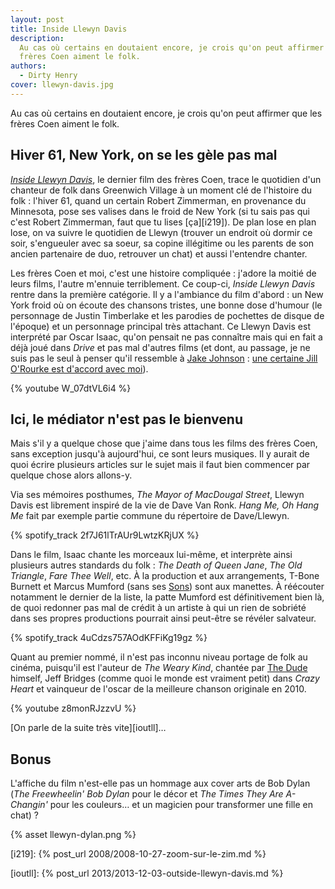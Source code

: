 ```yaml
---
layout: post
title: Inside Llewyn Davis
description:
  Au cas où certains en doutaient encore, je crois qu'on peut affirmer que les
  frères Coen aiment le folk.
authors:
  - Dirty Henry
cover: llewyn-davis.jpg
---
```


Au cas où certains en doutaient encore, je crois qu'on peut affirmer que les
frères Coen aiment le folk.

## Hiver 61, New York, on se les gèle pas mal

[_Inside Llewyn Davis_][1], le dernier film des frères Coen, trace le quotidien
d'un chanteur de folk dans Greenwich Village à un moment clé de l'histoire du
folk : l'hiver 61, quand un certain Robert Zimmerman, en provenance du
Minnesota, pose ses valises dans le froid de New York (si tu sais pas qui c'est
Robert Zimmerman, faut que tu lises [ça][i219]). De plan lose en plan lose, on
va suivre le quotidien de Llewyn (trouver un endroit où dormir ce soir,
s'engueuler avec sa soeur, sa copine illégitime ou les parents de son ancien
partenaire de duo, retrouver un chat) et aussi l'entendre chanter.

Les frères Coen et moi, c'est une histoire compliquée : j'adore la moitié de
leurs films, l'autre m'ennuie terriblement. Ce coup-ci, _Inside Llewyn Davis_
rentre dans la première catégorie. Il y a l'ambiance du film d'abord : un New
York froid où on écoute des chansons tristes, une bonne dose d'humour (le
personnage de Justin Timberlake et les parodies de pochettes de disque de
l'époque) et un personnage principal très attachant. Ce Llewyn Davis est
interprété par Oscar Isaac, qu'on pensait ne pas connaître mais qui en fait a
déjà joué dans _Drive_ et pas mal d'autres films (et dont, au passage, je ne
suis pas le seul à penser qu'il ressemble à [Jake Johnson][3] : [une certaine
Jill O'Rourke est d'accord avec moi][4]).

{% youtube W_07dtVL6i4 %}

## Ici, le médiator n'est pas le bienvenu

Mais s'il y a quelque chose que j'aime dans tous les films des frères Coen, sans
exception jusqu'à aujourd'hui, ce sont leurs musiques. Il y aurait de quoi
écrire plusieurs articles sur le sujet mais il faut bien commencer par quelque
chose alors allons-y.

Via ses mémoires posthumes, _The Mayor of MacDougal Street_, Llewyn Davis est
librement inspiré de la vie de Dave Van Ronk. _Hang Me, Oh Hang Me_ fait par
exemple partie commune du répertoire de Dave/Llewyn.

{% spotify_track 2f7J61lTrAUr9LwtzKRjUX %}

Dans le film, Isaac chante les morceaux lui-même, et interprète ainsi plusieurs
autres standards du folk : _The Death of Queen Jane_, _The Old Triangle_, _Fare
Thee Well_, etc. À la production et aux arrangements, T-Bone Burnett et Marcus
Mumford (sans ses [Sons][5]) sont aux manettes. À réécouter notamment le dernier
de la liste, la patte Mumford est définitivement bien là, de quoi redonner pas
mal de crédit à un artiste à qui un rien de sobriété dans ses propres
productions pourrait ainsi peut-être se révéler salvateur.

{% spotify_track 4uCdzs757AOdKFFiKg19gz %}

Quant au premier nommé, il n'est pas inconnu niveau portage de folk au cinéma,
puisqu'il est l'auteur de _The Weary Kind_, chantée par [The Dude][6] himself,
Jeff Bridges (comme quoi le monde est vraiment petit) dans _Crazy Heart_ et
vainqueur de l'oscar de la meilleure chanson originale en 2010.

{% youtube z8monRJzzvU %}

[On parle de la suite très vite][ioutll]…

## Bonus

L'affiche du film n'est-elle pas un hommage aux cover arts de Bob Dylan (_The
Freewheelin' Bob Dylan_ pour le décor et _The Times They Are A-Changin'_ pour
les couleurs… et un magicien pour transformer une fille en chat) ?

{% asset llewyn-dylan.png %}

[1]: http://www.allocine.fr/film/fichefilm_gen_cfilm=195051.html
[3]: http://en.wikipedia.org/wiki/Jake_Johnson
[4]:
  http://www.crushable.com/2013/07/02/entertainment/inside-llewyn-davis-movie-trailer-justin-timberlake/
[5]: http://en.wikipedia.org/wiki/Mumford_%26_Sons
[6]: http://en.wikipedia.org/wiki/The_Big_Lebowski

[i219]: {% post_url 2008/2008-10-27-zoom-sur-le-zim.md %}

[ioutll]: {% post_url 2013/2013-12-03-outside-llewyn-davis.md %}
